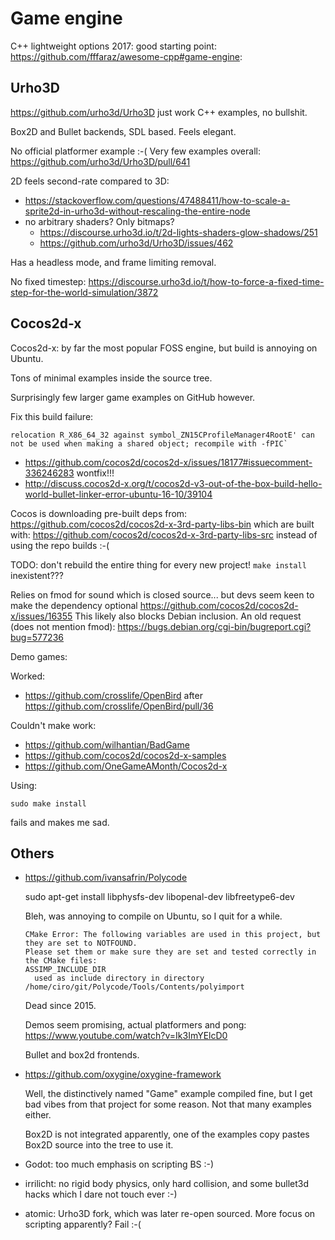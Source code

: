 # Game engine

C++ lightweight options 2017: good starting point: <https://github.com/fffaraz/awesome-cpp#game-engine>:

## Urho3D

https://github.com/urho3d/Urho3D just work C++ examples, no bullshit.

Box2D and Bullet backends, SDL based. Feels elegant.

No official platformer example :-( Very few examples overall: https://github.com/urho3d/Urho3D/pull/641

2D feels second-rate compared to 3D:

- https://stackoverflow.com/questions/47488411/how-to-scale-a-sprite2d-in-urho3d-without-rescaling-the-entire-node
- no arbitrary shaders? Only bitmaps?
    - https://discourse.urho3d.io/t/2d-lights-shaders-glow-shadows/251
    - https://github.com/urho3d/Urho3D/issues/462

Has a headless mode, and frame limiting removal.

No fixed timestep: https://discourse.urho3d.io/t/how-to-force-a-fixed-time-step-for-the-world-simulation/3872

## Cocos2d-x

Cocos2d-x: by far the most popular FOSS engine, but build is annoying on Ubuntu.

Tons of minimal examples inside the source tree.

Surprisingly few larger game examples on GitHub however.

Fix this build failure:

    relocation R_X86_64_32 against symbol_ZN15CProfileManager4RootE' can not be used when making a shared object; recompile with -fPIC`

- https://github.com/cocos2d/cocos2d-x/issues/18177#issuecomment-336246283 wontfix!!!
- http://discuss.cocos2d-x.org/t/cocos2d-v3-out-of-the-box-build-hello-world-bullet-linker-error-ubuntu-16-10/39104

Cocos is downloading pre-built deps from: https://github.com/cocos2d/cocos2d-x-3rd-party-libs-bin which are built with: https://github.com/cocos2d/cocos2d-x-3rd-party-libs-src instead of using the repo builds :-(

TODO: don't rebuild the entire thing for every new project! `make install` inexistent???

Relies on fmod for sound which is closed source... but devs seem keen to make the dependency optional https://github.com/cocos2d/cocos2d-x/issues/16355 This likely also blocks Debian inclusion. An old request (does not mention fmod): https://bugs.debian.org/cgi-bin/bugreport.cgi?bug=577236

Demo games:

Worked:

- https://github.com/crosslife/OpenBird after https://github.com/crosslife/OpenBird/pull/36

Couldn't make work:

- <https://github.com/wilhantian/BadGame>
- <https://github.com/cocos2d/cocos2d-x-samples>
- <https://github.com/OneGameAMonth/Cocos2d-x>

Using:

    sudo make install

fails and makes me sad.

## Others

-   https://github.com/ivansafrin/Polycode

    sudo apt-get install libphysfs-dev libopenal-dev libfreetype6-dev

    Bleh, was annoying to compile on Ubuntu, so I quit for a while.

        CMake Error: The following variables are used in this project, but they are set to NOTFOUND.
        Please set them or make sure they are set and tested correctly in the CMake files:                       
        ASSIMP_INCLUDE_DIR
          used as include directory in directory /home/ciro/git/Polycode/Tools/Contents/polyimport

    Dead since 2015.

    Demos seem promising, actual platformers and pong: https://www.youtube.com/watch?v=Ik3ImYElcD0

    Bullet and box2d frontends.

-   https://github.com/oxygine/oxygine-framework

    Well, the distinctively named "Game" example compiled fine, but I get bad vibes from that project for some reason. Not that many examples either.

    Box2D is not integrated apparently, one of the examples copy pastes Box2D source into the tree to use it.

-   Godot: too much emphasis on scripting BS :-)

-   irrilicht: no rigid body physics, only hard collision, and some bullet3d hacks which I dare not touch ever :-)

-   atomic: Urho3D fork, which was later re-open sourced. More focus on scripting apparently? Fail :-(
